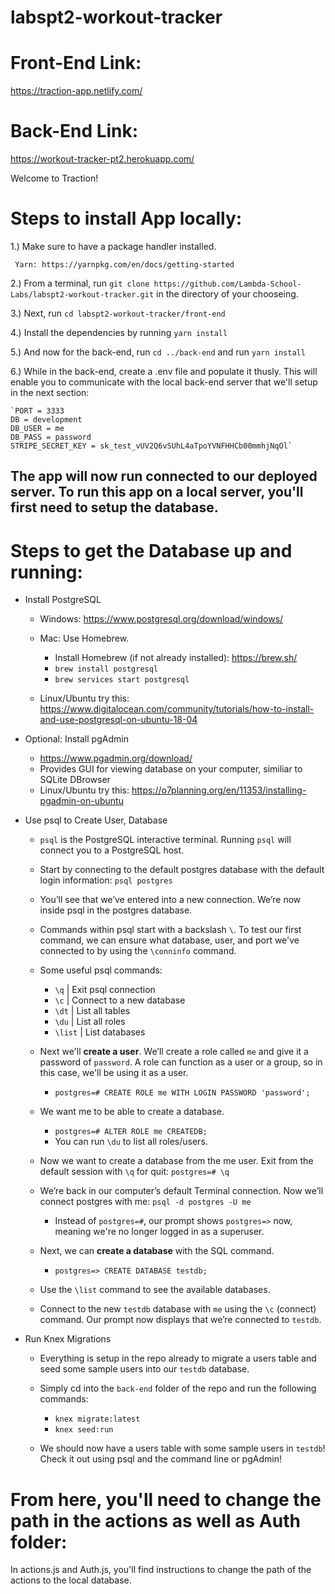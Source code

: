 # labspt2-workout-tracker

# Front-End Link:

https://traction-app.netlify.com/

# Back-End Link:

https://workout-tracker-pt2.herokuapp.com/

Welcome to Traction!

# Steps to install App locally:

1.) Make sure to have a package handler installed.

     Yarn: https://yarnpkg.com/en/docs/getting-started

2.) From a terminal, run `git clone https://github.com/Lambda-School-Labs/labspt2-workout-tracker.git` in the directory of your chooseing.

3.) Next, run `cd labspt2-workout-tracker/front-end`

4.) Install the dependencies by running `yarn install`

5.) And now for the back-end, run `cd ../back-end` and run `yarn install`

6.) While in the back-end, create a .env file and populate it thusly. This will enable you to communicate with the local back-end server that we'll setup in the next section:

    `PORT = 3333
    DB = development
    DB_USER = me
    DB_PASS = password
    STRIPE_SECRET_KEY = sk_test_vUV2Q6vSUhL4aTpoYVNFHHCb00mmhjNqOl`

## The app will now run connected to our deployed server. To run this app on a local server, you'll first need to setup the database.

# Steps to get the Database up and running:

- Install PostgreSQL

  - Windows: https://www.postgresql.org/download/windows/

  - Mac: Use Homebrew.

    - Install Homebrew (if not already installed): https://brew.sh/
    - `brew install postgresql`
    - `brew services start postgresql`

  - Linux/Ubuntu try this: https://www.digitalocean.com/community/tutorials/how-to-install-and-use-postgresql-on-ubuntu-18-04

- Optional: Install pgAdmin

  - https://www.pgadmin.org/download/
  - Provides GUI for viewing database on your computer, similiar to SQLite DBrowser
  - Linux/Ubuntu try this: https://o7planning.org/en/11353/installing-pgadmin-on-ubuntu

- Use psql to Create User, Database

  - `psql` is the PostgreSQL interactive terminal. Running `psql` will connect you to a PostgreSQL host.

  - Start by connecting to the default postgres database with the default login information: `psql postgres`

  - You’ll see that we’ve entered into a new connection. We’re now inside psql in the postgres database.

  - Commands within psql start with a backslash `\`. To test our first command, we can ensure what database, user, and port we've connected to by using the `\conninfo` command.

  - Some useful psql commands:

    - `\q` | Exit psql connection
    - `\c` | Connect to a new database
    - `\dt` | List all tables
    - `\du` | List all roles
    - `\list` | List databases

  - Next we'll **create a user**. We’ll create a role called `me` and give it a password of `password`. A role can function as a user or a group, so in this case, we'll be using it as a user.

    - `postgres=# CREATE ROLE me WITH LOGIN PASSWORD 'password';`

  - We want me to be able to create a database.

    - `postgres=# ALTER ROLE me CREATEDB;`
    - You can run `\du` to list all roles/users.

  - Now we want to create a database from the me user. Exit from the default session with `\q` for quit: `postgres=# \q`

  - We’re back in our computer’s default Terminal connection. Now we’ll connect postgres with me: `psql -d postgres -U me`

    - Instead of `postgres=#`, our prompt shows `postgres=>` now, meaning we're no longer logged in as a superuser.

  - Next, we can **create a database** with the SQL command.

    - `postgres=> CREATE DATABASE testdb;`

  - Use the `\list` command to see the available databases.

  - Connect to the new `testdb` database with `me` using the `\c` (connect) command. Our prompt now displays that we’re connected to `testdb`.

- Run Knex Migrations

  - Everything is setup in the repo already to migrate a users table and seed some sample users into our `testdb` database.

  - Simply cd into the `back-end` folder of the repo and run the following commands:

    - `knex migrate:latest`
    - `knex seed:run`

  - We should now have a users table with some sample users in `testdb`! Check it out using psql and the command line or pgAdmin!

# From here, you'll need to change the path in the actions as well as Auth folder:

In actions.js and Auth.js, you'll find instructions to change the path of the actions to the local database.
